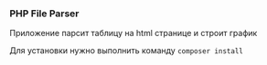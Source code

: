 ### PHP File Parser

Приложение парсит таблицу на html странице и строит график

Для установки нужно выполнить команду `composer install` 